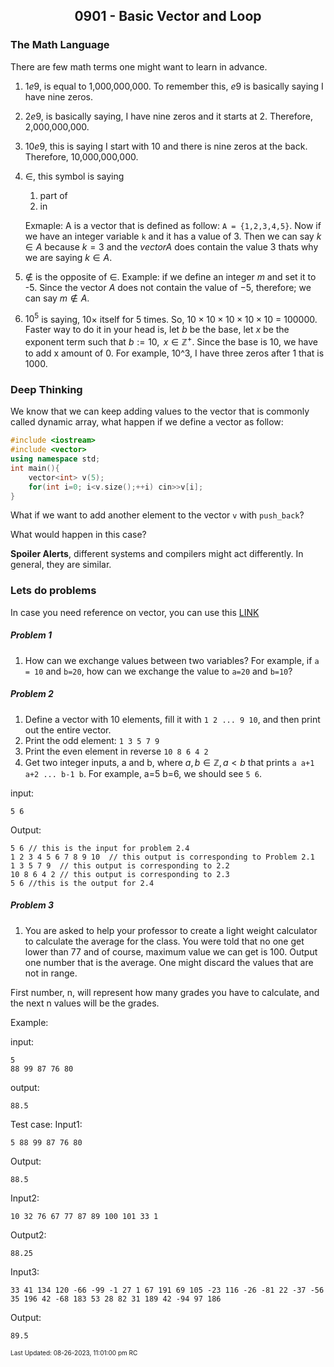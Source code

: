 <h2 align="center">0901 - Basic Vector and Loop</h2>

### The Math Language

There are few math terms one might want to learn in advance. 
1. $1e9$, is equal to 1,000,000,000. To remember this, $e9$ is basically saying I have nine zeros.
2. $2e9$, is basically saying, I have nine zeros and it starts at 2. Therefore, 2,000,000,000.
3. $10e9$, this is saying I start with 10 and there is nine zeros at the back. Therefore, 10,000,000,000.
4. $\in$, this symbol is saying
	1. part of
	2. in

	Exmaple: A is a vector that is defined as follow: ```A = {1,2,3,4,5}```. Now if we have an integer variable ```k``` and it has a value of 3. Then we can say $k \in A$ because $k=3$ and the $vector A$ does contain the value $3$ thats why we are saying $k\in A$.
5. $\notin$ is the opposite of $\in$. Example: if we define an integer $m$ and set it to -5. Since the vector $A$ does not contain the value of $-5$, therefore; we can say $m \notin A$. 
6. $10^5$ is saying, $10 \times$ itself for 5 times. So, $10 \times 10 \times 10 \times 10 \times 10$ = 100000. Faster way to do it in your head is, let $b$ be the base, let $x$ be the exponent term such that $b:=10, \text{ } x \in \mathbb{Z}^+$. Since the base is 10, we have to add x amount of 0. For example, 10^3, I have three zeros after 1 that is 1000. 

### Deep Thinking

We know that we can keep adding values to the vector that is commonly called dynamic array, what happen if we define a vector as follow:
```cpp
#include <iostream>
#include <vector>
using namespace std;
int main(){
	vector<int> v(5);
	for(int i=0; i<v.size();++i) cin>>v[i];
}
```

What if we want to add another element to the vector ```v``` with ```push_back```?

What would happen in this case?

**Spoiler Alerts**, different systems and compilers might act differently. In general, they are similar. 

### Lets do problems 

In case you need reference on vector, you can use this [LINK](https://github.com/JeffreyChan0913/EYE/tree/main/Beginner/0825)

##### Problem 1
1. How can we exchange values between two variables? For example, if ```a = 10``` and ```b=20```, how can we exchange the value to ```a=20``` and ```b=10```?
##### Problem 2
1. Define a vector with 10 elements, fill it with ```1 2 ... 9 10```, and then print out the entire vector.
2. Print the odd element: ```1 3 5 7 9```
3. Print the even element in reverse ```10 8 6 4 2```
4. Get two integer inputs, a and b, where $a, b \in \mathbb{Z}, a < b$ that prints ```a a+1 a+2 ... b-1 b```. For example, a=5 b=6, we should see ```5 6```.

input:
```
5 6
```

Output:
```
5 6 // this is the input for problem 2.4
1 2 3 4 5 6 7 8 9 10  // this output is corresponding to Problem 2.1 
1 3 5 7 9  // this output is corresponding to 2.2
10 8 6 4 2 // this output is corresponding to 2.3 
5 6 //this is the output for 2.4 
```

##### Problem 3
1. You are asked to help your professor to create a light weight calculator to calculate the average for the class. You were told that no one get lower than 77 and of course, maximum value we can get is 100. Output one number that is the average. One might discard the values that are not in
range.

First number, n, will represent how many grades you have to calculate, and the next n values will be the grades.

Example: 

input:
```
5
88 99 87 76 80
```

output:
```
88.5
```


Test case:
Input1:
```
5 88 99 87 76 80
```
Output:
```
88.5
```

Input2:
```
10 32 76 67 77 87 89 100 101 33 1
```
Output2:
```
88.25
```

Input3:
```
33 41 134 120 -66 -99 -1 27 1 67 191 69 105 -23 116 -26 -81 22 -37 -56 35 196 42 -68 183 53 28 82 31 189 42 -94 97 186
```
Output:
```
89.5
```

<font size = 1>Last Updated: 08-26-2023, 11:01:00 pm RC</font>
